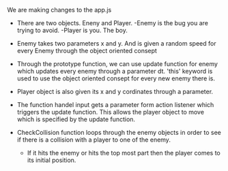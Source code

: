 We are making changes to the app.js
* There are two objects. Eneny and Player. 
	-Enemy is the bug you are trying to avoid.
	-Player is you. The boy.

* Enemy takes two parameters x and y. And is given a random speed for every Enemy through the object oriented consept

* Through the prototype function, we can use update function for enemy which updates every enemy through a parameter dt. 'this' keyword is used to use the object oriented consept for every new enemy there is. 

* Player object is also given its x and y cordinates through a parameter. 

* The function handel input gets a parameter form action listener which triggers the update function. This allows the player object to move which is specified by the update function. 

* CheckCollision function loops through the enemy objects in order to see if there is a collision with a player to one of the enemy. 
	- If it hits the enemy or hits the top most part then the player comes to its initial position.



